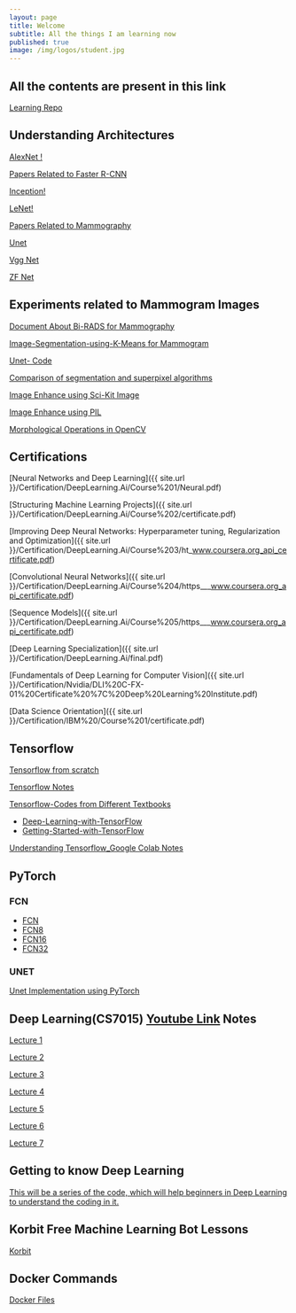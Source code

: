 ```yaml
---
layout: page
title: Welcome
subtitle: All the things I am learning now
published: true
image: /img/logos/student.jpg
---
```

## All the contents are present in this link
[Learning Repo](https://github.com/nikku1234/Random-Studies-Repo)

## Understanding Architectures
[AlexNet !](https://github.com/nikku1234/Random-Studies-Repo/tree/master/Understanding%20the%20architectures/AlexNet)

[Papers Related to Faster R-CNN](https://github.com/nikku1234/Random-Studies-Repo/tree/master/Understanding%20the%20architectures/Faster%20R-CNN/Papers)

[Inception!](https://github.com/nikku1234/Random-Studies-Repo/tree/master/Understanding%20the%20architectures/Inception)

[LeNet!](https://github.com/nikku1234/Random-Studies-Repo/tree/master/Understanding%20the%20architectures/LeNet%205)

[Papers Related to Mammography](https://github.com/nikku1234/Random-Studies-Repo/tree/master/Understanding%20the%20architectures/Papers%20Related%20to%20Mammography)

[Unet](https://github.com/nikku1234/Random-Studies-Repo/tree/master/Understanding%20the%20architectures/Unet)

[Vgg Net](https://github.com/nikku1234/Random-Studies-Repo/tree/master/Understanding%20the%20architectures/VGGNET)

[ZF Net](https://github.com/nikku1234/Random-Studies-Repo/tree/master/Understanding%20the%20architectures/ZF%20Net)


## Experiments related to Mammogram Images

[Document About Bi-RADS for Mammography](https://github.com/nikku1234/Random-Studies-Repo/tree/master/Mammogram%20/Bi-RADS%20for%20Mammography)

[Image-Segmentation-using-K-Means for Mammogram](https://github.com/nikku1234/Random-Studies-Repo/tree/master/Mammogram%20/Image-Segmentation-using-K-Means-%20Mammogram)

[Unet- Code](https://github.com/nikku1234/Random-Studies-Repo/tree/master/Mammogram%20/Working%20Unet%20Code%20Alone)

[Comparison of segmentation and superpixel algorithms](https://github.com/nikku1234/Random-Studies-Repo/blob/master/Mammogram%20/Comparison%20of%20segmentation%20and%20superpixel%20algorithms.ipynb)

[Image Enhance using Sci-Kit Image](https://github.com/nikku1234/Random-Studies-Repo/blob/master/Mammogram%20/Sci-Kit%20Image%20Processing%20Techniques.ipynb)

[Image Enhance using PIL](https://github.com/nikku1234/Random-Studies-Repo/blob/master/Mammogram%20/Image%20Enhance%20in%20PIL.ipynb)

[Morphological Operations in OpenCV](https://github.com/nikku1234/Random-Studies-Repo/blob/master/Mammogram%20/morphological%20operations%20in%20opencv.ipynb)

## Certifications

[Neural Networks and Deep Learning]({{ site.url }}/Certification/DeepLearning.Ai/Course%201/Neural.pdf)

[Structuring Machine Learning Projects]({{ site.url }}/Certification/DeepLearning.Ai/Course%202/certificate.pdf)

[Improving Deep Neural Networks: Hyperparameter tuning, Regularization and Optimization]({{ site.url }}/Certification/DeepLearning.Ai/Course%203/ht_www.coursera.org_api_certificate.pdf)

[Convolutional Neural Networks]({{ site.url }}/Certification/DeepLearning.Ai/Course%204/https___www.coursera.org_api_certificate.pdf)

[Sequence Models]({{ site.url }}/Certification/DeepLearning.Ai/Course%205/https___www.coursera.org_api_certificate.pdf)

[Deep Learning Specialization]({{ site.url }}/Certification/DeepLearning.Ai/final.pdf)

[Fundamentals of Deep Learning for Computer Vision]({{ site.url }}/Certification/Nvidia/DLI%20C-FX-01%20Certificate%20%7C%20Deep%20Learning%20Institute.pdf)

[Data Science Orientation]({{ site.url }}/Certification/IBM%20/Course%201/certificate.pdf)


## Tensorflow
[Tensorflow from scratch](https://github.com/nikku1234/Random-Studies-Repo/tree/master/Tensorflow%20/Tensorflow%20from%20scratch%20)

[Tensorflow Notes](https://github.com/nikku1234/Random-Studies-Repo/tree/master/Tensorflow%20/Tensorflow%20notes)

[Tensorflow-Codes from Different Textbooks](https://github.com/nikku1234/Random-Studies-Repo/tree/master/Tensorflow%20/Tensorflow-from%20textbooks)

  * [Deep-Learning-with-TensorFlow](https://github.com/nikku1234/Random-Studies-Repo/tree/master/Tensorflow%20/Tensorflow-from%20textbooks/Deep-Learning-with-TensorFlow)
  * [Getting-Started-with-TensorFlow](https://github.com/nikku1234/Random-Studies-Repo/tree/master/Tensorflow%20/Tensorflow-from%20textbooks/Getting-Started-with-TensorFlow)

[Understanding Tensorflow_Google Colab Notes](https://github.com/nikku1234/Random-Studies-Repo/tree/master/Tensorflow%20/Understanding%20Tensorflow_google)

## PyTorch

### FCN
 * [FCN](https://github.com/nikku1234/Random-Studies-Repo/blob/master/Pytorch/FCN/FCN.py)
 * [FCN8](https://github.com/nikku1234/Random-Studies-Repo/blob/master/Pytorch/FCN/FCN8.py)
 * [FCN16](https://github.com/nikku1234/Random-Studies-Repo/blob/master/Pytorch/FCN/FCN16.py)
 * [FCN32](https://github.com/nikku1234/Random-Studies-Repo/blob/master/Pytorch/FCN/Fcn32.py)

### UNET
 [Unet Implementation using PyTorch](https://github.com/nikku1234/Random-Studies-Repo/blob/master/Pytorch/Unet/unet.py)

## Deep Learning(CS7015) [Youtube Link](https://youtu.be/4TC5s_xNKSs) Notes
 [Lecture 1](https://github.com/nikku1234/Random-Studies-Repo/blob/master/Deep%20Learning(CS7015)/Lecture%201.pdf)

 [Lecture 2](https://github.com/nikku1234/Random-Studies-Repo/blob/master/Deep%20Learning(CS7015)/lecture%202.pdf)

 [Lecture 3](https://github.com/nikku1234/Random-Studies-Repo/blob/master/Deep%20Learning(CS7015)/lecture%203.pdf)

 [Lecture 4](https://github.com/nikku1234/Random-Studies-Repo/blob/master/Deep%20Learning(CS7015)/lecture%204.pdf)

 [Lecture 5](https://github.com/nikku1234/Random-Studies-Repo/blob/master/Deep%20Learning(CS7015)/lecture%205.pdf)

 [Lecture 6](https://github.com/nikku1234/Random-Studies-Repo/blob/master/Deep%20Learning(CS7015)/lecture%206.pdf)

 [Lecture 7](https://github.com/nikku1234/Random-Studies-Repo/blob/master/Deep%20Learning(CS7015)/lecture7.pdf)

## Getting to know Deep Learning

[This will be a series of the code, which will help beginners in Deep Learning to understand the coding in it.](https://github.com/nikku1234/Random-Studies-Repo/tree/master/Deep%20Learning%20and%20Machine%20Learning/Getting-to-know-Deep-Learning)

## Korbit Free Machine Learning Bot Lessons
[Korbit](https://github.com/nikku1234/Random-Studies-Repo/tree/master/Korbit)

## Docker Commands
[Docker Files](https://github.com/nikku1234/Random-Studies-Repo/tree/master/Docker)
